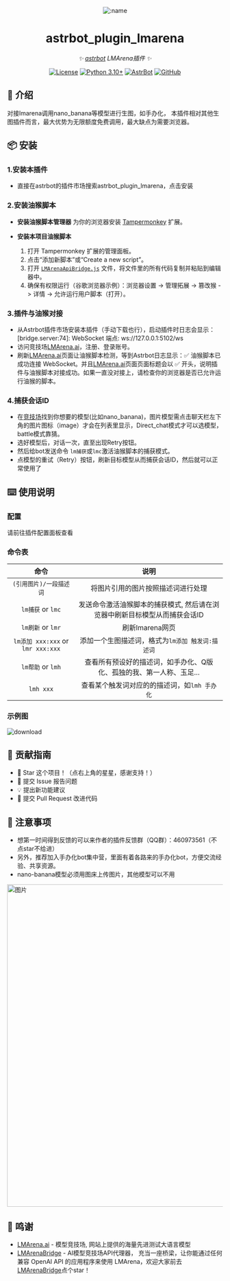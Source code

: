 
<div align="center">

![:name](https://count.getloli.com/@astrbot_plugin_lmarena?name=astrbot_plugin_lmarena&theme=minecraft&padding=6&offset=0&align=top&scale=1&pixelated=1&darkmode=auto)

# astrbot_plugin_lmarena

_✨ [astrbot](https://github.com/AstrBotDevs/AstrBot) LMArena插件 ✨_  

[![License](https://img.shields.io/badge/License-MIT-green.svg)](https://opensource.org/licenses/MIT)
[![Python 3.10+](https://img.shields.io/badge/Python-3.10%2B-blue.svg)](https://www.python.org/)
[![AstrBot](https://img.shields.io/badge/AstrBot-3.4%2B-orange.svg)](https://github.com/Soulter/AstrBot)
[![GitHub](https://img.shields.io/badge/作者-Zhalslar-blue)](https://github.com/Zhalslar)

</div>

## 🤝 介绍

对接lmarena调用nano_banana等模型进行生图，如手办化， 本插件相对其他生图插件而言，最大优势为无限额度免费调用，最大缺点为需要浏览器。

## 📦 安装
  
### 1.安装本插件

- 直接在astrbot的插件市场搜索astrbot_plugin_lmarena，点击安装

### 2.安装油猴脚本

- **安装油猴脚本管理器**
    为你的浏览器安装 [Tampermonkey](https://www.tampermonkey.net/) 扩展。

- **安装本项目油猴脚本**
    1. 打开 Tampermonkey 扩展的管理面板。
    2. 点击“添加新脚本”或“Create a new script”。
    3. 打开 [`LMArenaApiBridge.js`](https://github.com/Zhalslar/astrbot_plugin_lmarena/blob/main/LMArenaApiBridge.js) 文件，将文件里的所有代码复制并粘贴到编辑器中。
    4. 确保有权限运行（谷歌浏览器示例）：浏览器设置 -> 管理拓展 -> 篡改猴 -> 详情 -> 允许运行用户脚本（打开）。

### 3.插件与油猴对接

- 从Astrbot插件市场安装本插件（手动下载也行），启动插件时日志会显示：[bridge.server:74]: WebSocket 端点: ws://127.0.0.1:5102/ws
- 访问竞技场[LMArena.ai](https://lmarena.ai/)，注册、登录账号。
- 刷新[LMArena.ai](https://lmarena.ai/)页面让油猴脚本检测，等到Astrbot日志显示：✅ 油猴脚本已成功连接 WebSocket。并且[LMArena.ai](https://lmarena.ai/)页面页面标题会以 ✅ 开头，说明插件与油猴脚本对接成功。如果一直没对接上，请检查你的浏览器是否已允许运行油猴的脚本。

### 4.捕获会话ID

- 在[竞技场](<https://lmarena.ai>)找到你想要的模型(比如nano_banana)，图片模型需点击聊天栏左下角的图片图标（image）才会在列表里显示，Direct_chat模式才可以选模型，battle模式靠猜。
- 选好模型后，对话一次，直至出现Retry按钮。
- 然后给bot发送命令 `lm捕获`或`lmc`激活油猴脚本的捕获模式。
- 点模型的重试（Retry）按钮，刷新目标模型从而捕获会话ID，然后就可以正常使用了

## ⌨️ 使用说明

### 配置

请前往插件配置面板查看

### 命令表

|     命令      |                    说明                    |
|:-------------:|:-----------------------------------------------:|
| `(引用图片)/一段描述词`  | 将图片引用的图片按照描述词进行处理  |
| `lm捕获` or `lmc`  | 发送命令激活油猴脚本的捕获模式, 然后请在浏览器中刷新目标模型从而捕获会话ID    |
| `lm刷新` or `lmr` | 刷新lmarena网页    |
| `lm添加 xxx:xxx` or `lmr xxx:xxx` | 添加一个生图描述词，格式为`lm添加 触发词:描述词` |
| `lm帮助` or `lmh` | 查看所有预设好的描述词，如手办化、Q版化、孤独的我、第一人称、玉足...  |
| `lmh xxx` | 查看某个触发词对应的的描述词，如`lmh 手办化` |

### 示例图

![download](https://github.com/user-attachments/assets/3857e6a6-76f0-42f4-8ee0-00a91473c5f8)

## 👥 贡献指南

- 🌟 Star 这个项目！（点右上角的星星，感谢支持！）
- 🐛 提交 Issue 报告问题
- 💡 提出新功能建议
- 🔧 提交 Pull Request 改进代码

## 📌 注意事项

- 想第一时间得到反馈的可以来作者的插件反馈群（QQ群）：460973561（不点star不给进）
- 另外，推荐加入手办化bot集中营，里面有着各路来的手办化bot，方便交流经验、共享资源。
- nano-banana模型必须用图床上传图片，其他模型可以不用

<img width="1895" height="751" alt="图片" src="https://github.com/user-attachments/assets/a14e8d08-01f5-40db-9726-808bfc5bd44d" />

## 🤝 鸣谢

- [LMArena.ai](https://lmarena.ai/) - 模型竞技场, 网站上提供的海量先进测试大语言模型
- [LMArenaBridge](https://github.com/Lianues/LMArenaBridge)  - AI模型竞技场API代理器， 充当一座桥梁，让你能通过任何兼容 OpenAI API 的应用程序来使用 LMArena，欢迎大家前去[LMArenaBridge](https://github.com/Lianues/LMArenaBridge)点个star！
